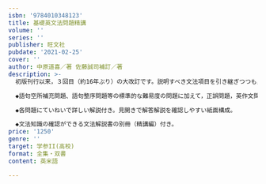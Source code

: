 ```yaml
---
isbn: '9784010348123'
title: 基礎英文法問題精講
volume: ''
series: ''
publisher: 旺文社
pubdate: '2021-02-25'
cover: ''
author: 中原道喜／著 佐藤誠司補訂／著
description: >-
  初版刊行以来，３回目（約16年ぶり）の大改訂です。説明すべき文法項目を引き継ぎつつも，今求められる「精講」となるように見直しを行いました。近年の入試に頻出の文法知識が身につくように厳選した問題720問を収録しています。

  ◆語句空所補充問題、語句整序問題等の標準的な難易度の問題に加えて，正誤問題，英作文問題，長文融合型問題などの高難易度の入試問題を収録。

  ◆各問題にていねいで詳しい解説付き。見開きで解答解説を確認しやすい紙面構成。

  ◆文法知識の確認ができる文法解説書の別冊（精講編）付き。
price: '1250'
genre: ''
target: 学参II(高校)
format: 全集・双書
content: 英米語

---
```

